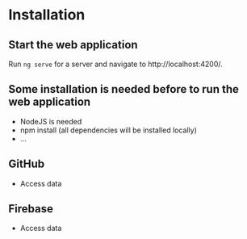 # Installation

## Start the web application

Run `ng serve` for a server and navigate to http://localhost:4200/.

## Some installation is needed before to run the web application

- NodeJS is needed
- npm install (all dependencies will be installed locally)
- ...

## GitHub

- Access data

## Firebase

- Access data
